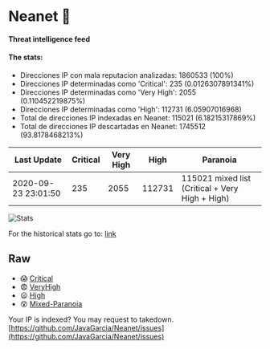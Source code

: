 # Neanet :hocho:
#### Threat intelligence feed
#### The stats:

- Direcciones IP con mala reputacion analizadas: 1860533 (100%)
- Direcciones IP determinadas como 'Critical':  235 (0.0126307891341%)
- Direcciones IP determinadas como 'Very High':  2055 (0.110452219875%)
- Direcciones IP determinadas como 'High':  112731 (6.05907016968)
- Total de direcciones IP indexadas en Neanet:  115021 (6.18215317869%)
- Total de direcciones IP descartadas en Neanet:  1745512 (93.8178468213%)

| Last Update | Critical | Very High | High | Paranoia |
| --- | --- | --- | --- | --- |
| 2020-09-23 23:01:50 | 235 | 2055 | 112731 | 115021 mixed list (Critical + Very High + High)|

![Stats](https://docs.google.com/spreadsheets/d/e/2PACX-1vSnaNMIXVabIpDJjufMlzH7poXnshF3mgd8Is1g9ytUEzVsP5my4Trn8f-xkoLLQ38xpL3HtmUexLo6/pubchart?oid=501124687&format=image)

For the historical stats go to: [link](/stats.csv)
## Raw
- :scream: [Critical](https://raw.githubusercontent.com/JavaGarcia/Neanet/master/blacklists/neanet_critical.txt)
- :fearful: [VeryHigh](https://raw.githubusercontent.com/JavaGarcia/Neanet/master/blacklists/neanet_veryHigh.txtt)
- :frowning: [High](https://raw.githubusercontent.com/JavaGarcia/Neanet/master/blacklists/neanet_high.txt)
- :dizzy_face: [Mixed-Paranoia](https://raw.githubusercontent.com/JavaGarcia/Neanet/master/blacklists/neanet_all.txt)


Your IP is indexed? You may request to takedown. [https://github.com/JavaGarcia/Neanet/issues](https://github.com/JavaGarcia/Neanet/issues)

























































































































































































































































































































































































































































































































































































































































































































































































































































































































































































































